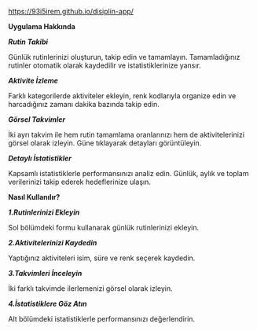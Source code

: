 https://93i5irem.github.io/disiplin-app/

**Uygulama Hakkında**

***Rutin Takibi***

Günlük rutinlerinizi oluşturun, takip edin ve tamamlayın. Tamamladığınız rutinler otomatik olarak kaydedilir ve istatistiklerinize yansır.

***Aktivite İzleme***

Farklı kategorilerde aktiviteler ekleyin, renk kodlarıyla organize edin ve harcadığınız zamanı dakika bazında takip edin.

***Görsel Takvimler***

İki ayrı takvim ile hem rutin tamamlama oranlarınızı hem de aktivitelerinizi görsel olarak izleyin. Güne tıklayarak detayları görüntüleyin.

***Detaylı İstatistikler***

Kapsamlı istatistiklerle performansınızı analiz edin. Günlük, aylık ve toplam verilerinizi takip ederek hedeflerinize ulaşın.

**Nasıl Kullanılır?**

***1.Rutinlerinizi Ekleyin***

Sol bölümdeki formu kullanarak günlük rutinlerinizi ekleyin.

***2.Aktivitelerinizi Kaydedin***

Yaptığınız aktiviteleri isim, süre ve renk seçerek kaydedin.

***3.Takvimleri İnceleyin***

İki farklı takvimde ilerlemenizi görsel olarak izleyin.

***4.İstatistiklere Göz Atın***

Alt bölümdeki istatistiklerle performansınızı değerlendirin.
